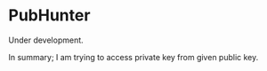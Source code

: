 # PubHunter

Under development.

In summary; I am trying to access private key from given public key.
